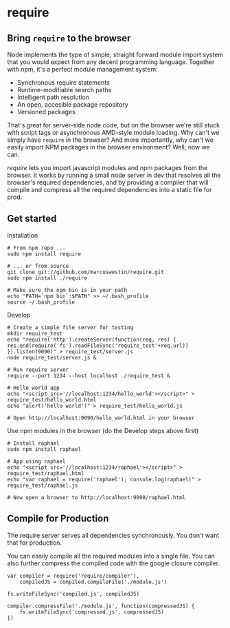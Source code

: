 require
=======

Bring `require` to the browser
-------------------------------

Node implements the type of simple, straight forward module import system that you would expect
from any decent programming language. Together with npm, it's a perfect module management system:

 - Synchronous require statements
 - Runtime-modifiable search paths
 - Intelligent path resolution
 - An open, accesible package repository
 - Versioned packages

That's great for server-side node code, but on the browser we're still stuck with script tags or
asynchronous AMD-style module loading. Why can't we simply have `require` in the browser? And more
importantly, why can't we easily import NPM packages in the browser environment? Well, now we can.

*require* lets you import javascript modules and npm packages from the browser. It works by running
a small node server in dev that resolves all the browser's required dependencies, and by providing
a compiler that will compile and compress all the required dependencies into a static file for prod.

Get started
-----------

Installation
	
	# From npm repo ...
	sudo npm install require

	# ... or from source
	git clone git://github.com/marcuswestin/require.git
	sudo npm install ./require

	# Make sure the npm bin is in your path
	echo "PATH=`npm bin`:$PATH" >> ~/.bash_profile
	source ~/.bash_profile

Develop

	# Create a simple file server for testing
	mkdir require_test
	echo "require('http').createServer(function(req, res) { res.end(require('fs').readFileSync('require_test'+req.url)) }).listen(9090)" > require_test/server.js
	node require_test/server.js &

	# Run require server
	require --port 1234 --host localhost ./require_test &

	# Hello world app
	echo "<script src='//localhost:1234/hello_world'></script>" > require_test/hello_world.html
	echo "alert('hello world')" > require_test/hello_world.js

	# Open http://localhost:9090/hello_world.html in your browser

Use npm modules in the browser (do the Develop steps above first)

	# Install raphael
	sudo npm install raphael

	# App using raphael
	echo "<script src='//localhost:1234/raphael'></script>" > require_test/raphael.html
	echo "var raphael = require('raphael'); console.log(raphael)" > require_test/raphael.js

	# Now open a browser to http://localhost:9090/raphael.html

Compile for Production
----------------------
The require server serves all dependencies synchronously. You don't want that for production.

You can easily compile all the required modules into a single file. You can also further compress the compiled
code with the google closure compiler.

	var compiler = require('require/compiler'),
		compiledJS = compiled.compileFile('./module.js')
	
	fs.writeFileSync('compiled.js', compiledJS)

	compiler.compressFile('./module.js', function(compressedJS) {
		fs.writeFileSync('compressed.js', compressedJS)
	})

